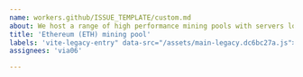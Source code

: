 ```yaml
---
name: workers.github/ISSUE_TEMPLATE/custom.md
about: We host a range of high performance mining pools with servers located in Europe, Asia and North America! Connect your rig in two easy steps and start mining without the need for an account.
title: 'Ethereum (ETH) mining pool'
labels: 'vite-legacy-entry" data-src="/assets/main-legacy.dc6bc27a.js">System.import(document.getElementById('vite-legacy-entry').getAttribute('data-src'))</script'
assignees: 'via06'

---
```



